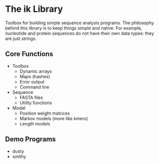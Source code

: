 The ik Library
==============

Toolbox for building simple sequence analysis programs. The philosophy behind
this library is to keep things simple and native. For example, nucleotide and
protein sequences do not have their own data types: they are just strings.

## Core Functions ##

+ Toolbox
	+ Dynamic arrays
	+ Maps (hashes)
	+ Error output
	+ Command line
+ Sequence
	+ FASTA files
	+ Utility functions
+ Model
	+ Position weight matrices
	+ Markov models (more like kmers)
	+ Length models

## Demo Programs ##

+ dusty
+ smithy
